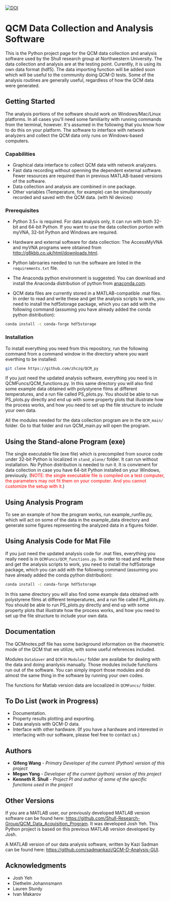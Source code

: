 [![DOI](https://zenodo.org/badge/138771761.svg)](https://zenodo.org/badge/latestdoi/138771761)

# QCM Data Collection and Analysis Software

This is the Python project page for the QCM data collection and analysis software used by the Shull research group at Northwestern University. The data collection and analysis are at the testing point. Curentlly, it is using its own data format (hdf5). The data importing function will be added soon which will be useful to the community doing QCM-D tests. Some of the analysis routines are generally useful, regardless of how the QCM data were generated.


## Getting Started

The analysis portions of the software should work on Windows/Mac/Linux platforms. In all cases you'll need some familiarity with running commands from the terminal, however.  It's assumed in the following that you know how to do this on your platform.  The software to interface with network analyzers and collect the QCM data only runs on Windows-based computers.

### Capabilities

* Graphical data interface to collect QCM data with network analyzers.  
* Fast data recording without openning the dependent external software. Fewer resources are required than in previous MATLAB-based versions of the software.  
* Data collection and analysis are combined in one package.  
* Other variables (Temperature, for example) can be simultaneously recorded and saved with the QCM data. (with NI devices)

### Prerequisites

* Python 3.5+ is required. For data analysis only, it can run with both 32-bit and 64-bit Python. If you want to use the data collection portion with myVNA, 32-bit Python and Windows are required.  

* Hardware and external software for data collection: The AccessMyVNA and myVNA programs were obtained from <http://g8kbb.co.uk/html/downloads.html>.
* Python labroaries needed to run the software are listed in the `requirements.txt` file.  
  
* The Anaconda python environment is suggested.  You can  download and install the Anaconda distribution of python from [anaconda.com](https://anaconda.com/download).  

* QCM data files are currently stored in a MATLAB-compatible .mat files.  In order to read and write these and get the analysis scripts to work, you need to install the hdf5storage package, which you can add with the following command (assuming you have already added the conda python distribution):  

```bash
conda install -c conda-forge hdf5storage  
```

### Installation

To install everything you need from this repository, run the following command from a command window in the directory where you want everthing to be installed:

```bash
git clone https://github.com/zhczq/QCM_py
```

If you just need the updated analysis software, everything you need is in QCMFuncs/QCM_functions.py.  In this same directory you will also find some example data obtained with polystyrene films at different temperatures, and a run file called PS_plots.py.  You should be able to run PS_plots.py directly and end up with some property plots that illustrate how the process works, and how you need to set up the file structure to include your own data.

All the modules needed for the data collection program are in the `QCM_main/` folder. Go to that folder and run QCM_main.py will open the program.  

## Using the Stand-alone Program (exe)

The single executable file (exe file) which is precompiled from source code under 32-bit Python is localized in `stand_alone/` folder. It can run without installation. No Python distribution is needed to run it. It is convienent for data collection in case you have 64-bit Python installed on your Windows, previously. (<span style="color:red">NOTE: the single executable file is compiled on a test computer, the parameters may not fit them on your computer. And you cannot customize the setup with it.</span>)  

## Using Analysis Program

To see an example of how the program works, run example_runfile.py, which will act on some of the data in the example_data directory and generate some figures representing the analyzed data in a figures folder.  

## Using Analysis Code for Mat File  

If you just need the updated analysis code for .mat files, everything you really need is in `QCMFuncs/QCM_functions.py`. In order to read and write these and get the analysis scripts to work, you need to install the hdf5storage package, which you can add with the following command (assuming you have already added the conda python distribution):  

```bash
conda install -c conda-forge hdf5storage  
```

In this same directory you will also find some example data obtained with polystyrene films at different temperatures, and a run file called PS_plots.py. You should be able to run PS_plots.py directly and end up with some property plots that illustrate how the process works, and how you need to set up the file structure to include your own data.

## Documentation

The QCMnotes.pdf file has some background information on the rheometric mode of the QCM that we utilize, with some useful references included.

Modules `DataSaver` and `QCM` in `Modules/` folder are availabe for dealing with the data and doing ananlysis manually. Those modules include functions run out of the software. You can simply import those modules and do almost the same thing in the software by running your own codes.

The functions for Matlab version data are locoalized in `QCMFuncs/` folder.  

## To Do List (work in Progress)

* Documentation.
* Property results plotting and exporting.
* Data analysis with QCM-D data.
* Interface with other hardware. (If you have a hardware and interested in interfacing with our software, please feel free to contact us.)

## Authors

* **Qifeng Wang**  - *Primary Developer of the current (Python) version of this project*
* **Megan Yang**  - *Developer of the current (python) version of this project*
* **Kenneth R. Shull** - *Project PI and author of some of the specific functions used in the project*

## Other Versions

If you are a MATLAB user, our previously developed MATLAB version software can be found here: <https://github.com/Shull-Research-Group/QCM_Data_Acquisition_Program>. It was developed Josh Yeh. This Python project is based on this previous MATLAB version developed by Josh.  

A MATLAB version of our data analysis software, written by Kazi Sadman can be found here: <https://github.com/sadmankazi/QCM-D-Analysis-GUI>.

## Acknowledgments

* Josh Yeh
* Diethelm Johannsmann
* Lauren Sturdy
* Ivan Makarov
